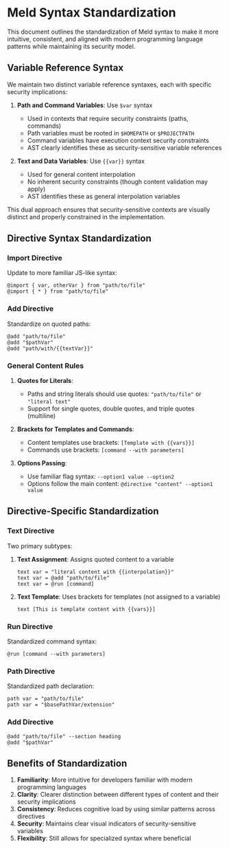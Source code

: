 # Meld Syntax Standardization

This document outlines the standardization of Meld syntax to make it more intuitive, consistent, and aligned with modern programming language patterns while maintaining its security model.

## Variable Reference Syntax

We maintain two distinct variable reference syntaxes, each with specific security implications:

1. **Path and Command Variables**: Use `$var` syntax
   - Used in contexts that require security constraints (paths, commands)
   - Path variables must be rooted in `$HOMEPATH` or `$PROJECTPATH`
   - Command variables have execution context security constraints
   - AST clearly identifies these as security-sensitive variable references

2. **Text and Data Variables**: Use `{{var}}` syntax
   - Used for general content interpolation
   - No inherent security constraints (though content validation may apply)
   - AST identifies these as general interpolation variables

This dual approach ensures that security-sensitive contexts are visually distinct and properly constrained in the implementation.

## Directive Syntax Standardization

### Import Directive

Update to more familiar JS-like syntax:

```
@import { var, otherVar } from "path/to/file"
@import { * } from "path/to/file"
```

### Add Directive

Standardize on quoted paths:

```
@add "path/to/file"
@add "$pathVar"
@add "path/with/{{textVar}}"
```

### General Content Rules

1. **Quotes for Literals**:
   - Paths and string literals should use quotes: `"path/to/file"` or `"literal text"`
   - Support for single quotes, double quotes, and triple quotes (multiline)

2. **Brackets for Templates and Commands**:
   - Content templates use brackets: `[Template with {{vars}}]`
   - Commands use brackets: `[command --with parameters]`

3. **Options Passing**:
   - Use familiar flag syntax: `--option1 value --option2`
   - Options follow the main content: `@directive "content" --option1 value`

## Directive-Specific Standardization

### Text Directive

Two primary subtypes:

1. **Text Assignment**: Assigns quoted content to a variable
   ```
   text var = "literal content with {{interpolation}}"
   text var = @add "path/to/file"
   text var = @run [command]
   ```

2. **Text Template**: Uses brackets for templates (not assigned to a variable)
   ```
   text [This is template content with {{vars}}]
   ```

### Run Directive

Standardized command syntax:

```
@run [command --with parameters]
```

### Path Directive

Standardized path declaration:

```
path var = "path/to/file"
path var = "$basePathVar/extension"
```

### Add Directive

```
@add "path/to/file" --section heading
@add "$pathVar"
```

## Benefits of Standardization

1. **Familiarity**: More intuitive for developers familiar with modern programming languages
2. **Clarity**: Clearer distinction between different types of content and their security implications
3. **Consistency**: Reduces cognitive load by using similar patterns across directives
4. **Security**: Maintains clear visual indicators of security-sensitive variables
5. **Flexibility**: Still allows for specialized syntax where beneficial